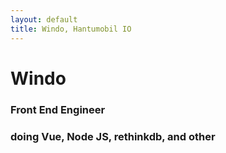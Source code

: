```yaml
---
layout: default
title: Windo, Hantumobil IO
---
```

# Windo
### Front End Engineer
### doing Vue, Node JS, rethinkdb, and other

<!-- Hello, How do you end up here ?
<form>
<input type="text" name="why">
<input type="submit" value="submit">
</form> -->

